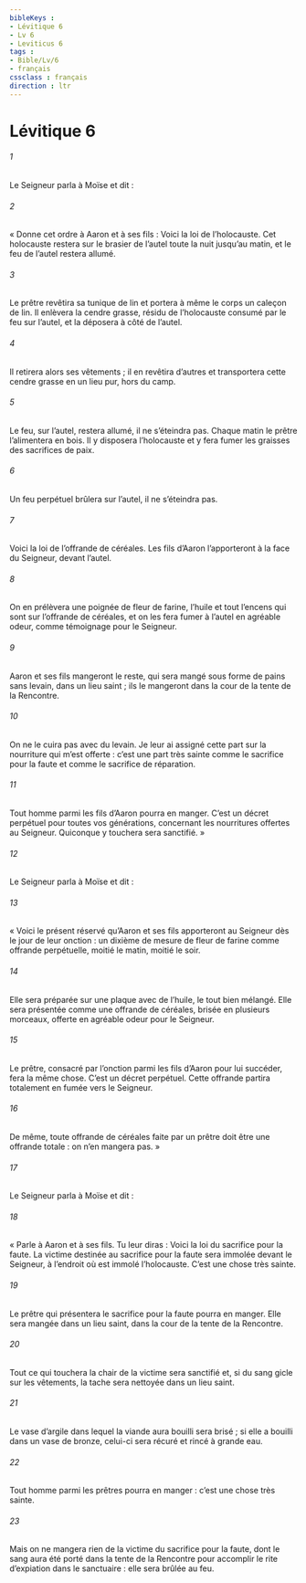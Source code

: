 ```yaml
---
bibleKeys : 
- Lévitique 6
- Lv 6
- Leviticus 6
tags : 
- Bible/Lv/6
- français
cssclass : français
direction : ltr
---
```


# Lévitique 6

###### 1
Le Seigneur parla à Moïse et dit :
###### 2
« Donne cet ordre à Aaron et à ses fils : Voici la loi de l’holocauste. Cet holocauste restera sur le brasier de l’autel toute la nuit jusqu’au matin, et le feu de l’autel restera allumé.
###### 3
Le prêtre revêtira sa tunique de lin et portera à même le corps un caleçon de lin. Il enlèvera la cendre grasse, résidu de l’holocauste consumé par le feu sur l’autel, et la déposera à côté de l’autel.
###### 4
Il retirera alors ses vêtements ; il en revêtira d’autres et transportera cette cendre grasse en un lieu pur, hors du camp.
###### 5
Le feu, sur l’autel, restera allumé, il ne s’éteindra pas. Chaque matin le prêtre l’alimentera en bois. Il y disposera l’holocauste et y fera fumer les graisses des sacrifices de paix.
###### 6
Un feu perpétuel brûlera sur l’autel, il ne s’éteindra pas.
###### 7
Voici la loi de l’offrande de céréales. Les fils d’Aaron l’apporteront à la face du Seigneur, devant l’autel.
###### 8
On en prélèvera une poignée de fleur de farine, l’huile et tout l’encens qui sont sur l’offrande de céréales, et on les fera fumer à l’autel en agréable odeur, comme témoignage pour le Seigneur.
###### 9
Aaron et ses fils mangeront le reste, qui sera mangé sous forme de pains sans levain, dans un lieu saint ; ils le mangeront dans la cour de la tente de la Rencontre.
###### 10
On ne le cuira pas avec du levain. Je leur ai assigné cette part sur la nourriture qui m’est offerte : c’est une part très sainte comme le sacrifice pour la faute et comme le sacrifice de réparation.
###### 11
Tout homme parmi les fils d’Aaron pourra en manger. C’est un décret perpétuel pour toutes vos générations, concernant les nourritures offertes au Seigneur. Quiconque y touchera sera sanctifié. »
###### 12
Le Seigneur parla à Moïse et dit :
###### 13
« Voici le présent réservé qu’Aaron et ses fils apporteront au Seigneur dès le jour de leur onction : un dixième de mesure de fleur de farine comme offrande perpétuelle, moitié le matin, moitié le soir.
###### 14
Elle sera préparée sur une plaque avec de l’huile, le tout bien mélangé. Elle sera présentée comme une offrande de céréales, brisée en plusieurs morceaux, offerte en agréable odeur pour le Seigneur.
###### 15
Le prêtre, consacré par l’onction parmi les fils d’Aaron pour lui succéder, fera la même chose. C’est un décret perpétuel. Cette offrande partira totalement en fumée vers le Seigneur.
###### 16
De même, toute offrande de céréales faite par un prêtre doit être une offrande totale : on n’en mangera pas. »
###### 17
Le Seigneur parla à Moïse et dit :
###### 18
« Parle à Aaron et à ses fils. Tu leur diras : Voici la loi du sacrifice pour la faute. La victime destinée au sacrifice pour la faute sera immolée devant le Seigneur, à l’endroit où est immolé l’holocauste. C’est une chose très sainte.
###### 19
Le prêtre qui présentera le sacrifice pour la faute pourra en manger. Elle sera mangée dans un lieu saint, dans la cour de la tente de la Rencontre.
###### 20
Tout ce qui touchera la chair de la victime sera sanctifié et, si du sang gicle sur les vêtements, la tache sera nettoyée dans un lieu saint.
###### 21
Le vase d’argile dans lequel la viande aura bouilli sera brisé ; si elle a bouilli dans un vase de bronze, celui-ci sera récuré et rincé à grande eau.
###### 22
Tout homme parmi les prêtres pourra en manger : c’est une chose très sainte.
###### 23
Mais on ne mangera rien de la victime du sacrifice pour la faute, dont le sang aura été porté dans la tente de la Rencontre pour accomplir le rite d’expiation dans le sanctuaire : elle sera brûlée au feu.
